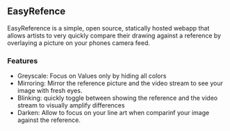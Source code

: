 ## EasyRefence
EasyReference is a simple, open source, statically hosted webapp that allows artists to very quickly compare their drawing against a reference by overlaying a picture on your phones camera feed. 

### Features
* Greyscale: Focus on Values only by hiding all colors
* Mirroring: Mirror the reference picture and the video stream to see your image with fresh eyes.
* Blinking: quickly toggle between showing the reference and the video stream to visually amplify differences
* Darken: Allow to focus on your line art when comparinf your image against the reference. 
